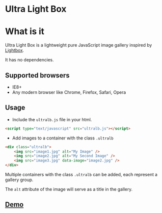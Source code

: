Ultra Light Box
===============

# What is it

Ultra Light Box is a lightweight pure JavaScript image gallery inspired by [Lightbox](http://lokeshdhakar.com/projects/lightbox2/).

It has no dependencies.


## Supported browsers

* IE8+
* Any modern browser like Chrome, Firefox, Safari, Opera


## Usage

* Include the `ultralb.js` file in your html.

```html
<script type="text/javascript" src="ultralb.js"></script>
```

* Add images to a container with the class `.ultralb`

```html
<div class="ultralb">
	<img src="image1.jpg" alt="My Image" />
	<img src="image2.jpg" alt="My Second Image" />
	<img src="image3.jpg" data-image="image2.jpg" />
</div>
```

Multiple containers with the class `.ultralb` can be added, each represent a gallery group.

The `alt` attribute of the image will serve as a title in the gallery.

## [Demo](http://kcsoft.github.io/ultralb/)